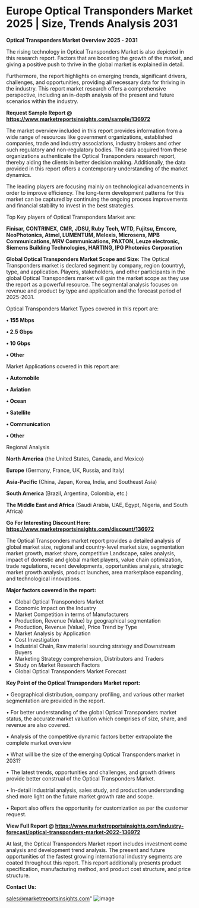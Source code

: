 # Europe Optical Transponders Market 2025 | Size, Trends Analysis 2031

<Strong> Optical Transponders Market Overview 2025 - 2031</strong>

The rising technology in Optical Transponders Market is also depicted in this research report. Factors that are boosting the growth of the market, and giving a positive push to thrive in the global market is explained in detail.

Furthermore, the report highlights on emerging trends, significant drivers, challenges, and opportunities, providing all necessary data for thriving in the industry. This report market research offers a comprehensive perspective, including an in-depth analysis of the present and future scenarios within the industry.

<strong>Request Sample Report @ <a href=https://www.marketreportsinsights.com/sample/136972>https://www.marketreportsinsights.com/sample/136972</a></strong>

The market overview included in this report provides information from a wide range of resources like government organizations, established companies, trade and industry associations, industry brokers and other such regulatory and non-regulatory bodies. The data acquired from these organizations authenticate the Optical Transponders research report, thereby aiding the clients in better decision making. Additionally, the data provided in this report offers a contemporary understanding of the market dynamics.

The leading players are focusing mainly on technological advancements in order to improve efficiency. The long-term development patterns for this market can be captured by continuing the ongoing process improvements and financial stability to invest in the best strategies.

Top Key players of Optical Transponders Market are:

<strong>Finisar, CONTRINEX, CMR, JDSU, Ruby Tech, WTD, Fujitsu, Emcore, NeoPhotonics, Atmel, LUMENTUM, Melexis, Microsens, MPB Communications, MRV Communications, PAXTON, Leuze electronic, Siemens Building Technologies, HARTING, IPG Photonics Corporation</strong>

<strong><b>Global Optical Transponders Market Scope and Size:</b></strong>
The Optical Transponders market is declared segment by company, region (country), type, and application. Players, stakeholders, and other participants in the global Optical Transponders market will gain the market scope as they use the report as a powerful resource. The segmental analysis focuses on revenue and product by type and application and the forecast period of 2025-2031.

Optical Transponders Market Types covered in this report are:

<strong>• 155 Mbps

• 2.5 Gbps

• 10 Gbps

• Other</strong>

Market Applications covered in this report are:

<strong>• Automobile

• Aviation

• Ocean

• Satellite

• Communication

• Other</strong> 

Regional Analysis

<strong>North America</strong> (the United States, Canada, and Mexico)

<strong>Europe</strong> (Germany, France, UK, Russia, and Italy)

<strong>Asia-Pacific</strong> (China, Japan, Korea, India, and Southeast Asia)

<strong>South America</strong> (Brazil, Argentina, Colombia, etc.)

<strong>The Middle East and Africa</strong> (Saudi Arabia, UAE, Egypt, Nigeria, and South Africa)

<strong>Go For Interesting Discount Here: <a href=https://www.marketreportsinsights.com/discount/136972>https://www.marketreportsinsights.com/discount/136972</a></strong>

The Optical Transponders market report provides a detailed analysis of global market size, regional and country-level market size, segmentation market growth, market share, competitive Landscape, sales analysis, impact of domestic and global market players, value chain optimization, trade regulations, recent developments, opportunities analysis, strategic market growth analysis, product launches, area marketplace expanding, and technological innovations.

<strong><b>Major factors covered in the report:</b></strong>
<ul>
  <li>Global Optical Transponders Market </li>
  <li>Economic Impact on the Industry</li>
  <li>Market Competition in terms of Manufacturers</li>
  <li>Production, Revenue (Value) by geographical segmentation</li>
  <li>Production, Revenue (Value), Price Trend by Type</li>
  <li>Market Analysis by Application</li>
  <li>Cost Investigation</li>
  <li>Industrial Chain, Raw material sourcing strategy and Downstream Buyers</li>
  <li>Marketing Strategy comprehension, Distributors and Traders</li>
  <li>Study on Market Research Factors</li>
  <li>Global Optical Transponders Market Forecast</li>
</ul>

<strong><b>Key Point of the Optical Transponders Market report:</b></strong>

• Geographical distribution, company profiling, and various other market segmentation are provided in the report.

• For better understanding of the global Optical Transponders market status, the accurate market valuation which comprises of size, share, and revenue are also covered.

• Analysis of the competitive dynamic factors better extrapolate the complete market overview

• What will be the size of the emerging Optical Transponders market in 2031?

• The latest trends, opportunities and challenges, and growth drivers provide better construal of the Optical Transponders Market.

• In-detail industrial analysis, sales study, and production understanding shed more light on the future market growth rate and scope.

• Report also offers the opportunity for customization as per the customer request.

<strong><b>View Full Report @ <a href=https://www.marketreportsinsights.com/industry-forecast/optical-transponders-market-2022-136972>https://www.marketreportsinsights.com/industry-forecast/optical-transponders-market-2022-136972</a></b></strong>


At last, the Optical Transponders Market report includes investment come analysis and development trend analysis. The present and future opportunities of the fastest growing international industry segments are coated throughout this report. This report additionally presents product specification, manufacturing method, and product cost structure, and price structure.

<strong>Contact Us:</strong>

sales@marketreportsinsights.com"
![image](https://github.com/user-attachments/assets/0081fa71-78be-4ce4-8feb-e3fb20c6cde9)
